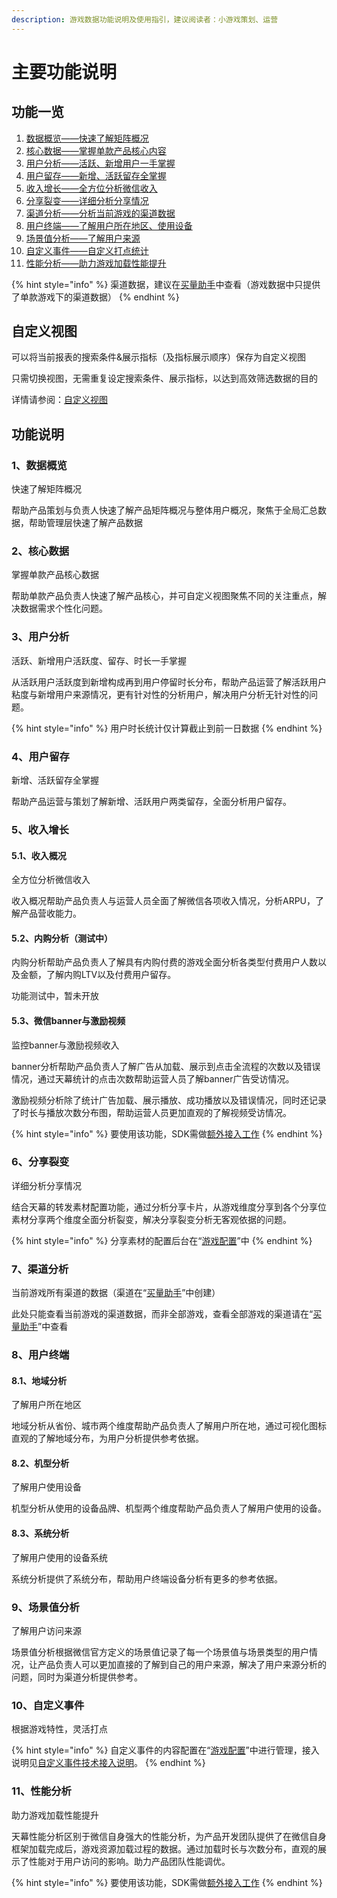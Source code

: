 ```yaml
---
description: 游戏数据功能说明及使用指引，建议阅读者：小游戏策划、运营
---
```


# 主要功能说明

## 功能一览

1. [数据概览——快速了解矩阵概况 ](main-features.md#1-shu-ju-gai-lan)
2. [核心数据——掌握单款产品核心内容](main-features.md#2-he-xin-shu-ju)
3. [用户分析——活跃、新增用户一手掌握 ](main-features.md#3-yong-hu-fen-xi)
4. [用户留存——新增、活跃留存全掌握 ](main-features.md#4-yong-hu-liu-cun)
5. [收入增长——全方位分析微信收入 ](main-features.md#5-shou-ru-zeng-chang)
6. [分享裂变——详细分析分享情况 ](main-features.md#6-fen-xiang-lie-bian)
7. [渠道分析——分析当前游戏的渠道数据](main-features.md#7-qu-dao-fen-xi)
8. [用户终端——了解用户所在地区、使用设备 ](main-features.md#8-yong-hu-zhong-duan)
9. [场景值分析——了解用户来源 ](main-features.md#9-chang-jing-zhi-fen-xi)
10. [自定义事件——自定义打点统计](main-features.md#10-zi-ding-yi-shi-jian)
11. [性能分析——助力游戏加载性能提升](main-features.md#11-xing-neng-fen-xi)

{% hint style="info" %}
渠道数据，建议在[买量助手](../channel/)中查看（游戏数据中只提供了单款游戏下的渠道数据）
{% endhint %}

## 自定义视图

可以将当前报表的搜索条件&展示指标（及指标展示顺序）保存为自定义视图

只需切换视图，无需重复设定搜索条件、展示指标，以达到高效筛选数据的目的

详情请参阅：[自定义视图](../general-function/customized-view.md)

## 功能说明

### 1、数据概览

快速了解矩阵概况 

帮助产品策划与负责人快速了解产品矩阵概况与整体用户概况，聚焦于全局汇总数据，帮助管理层快速了解产品数据

### 2、核心数据

掌握单款产品核心数据 

帮助单款产品负责人快速了解产品核心，并可自定义视图聚焦不同的关注重点，解决数据需求个性化问题。

### 3、用户分析

活跃、新增用户活跃度、留存、时长一手掌握 

从活跃用户活跃度到新增构成再到用户停留时长分布，帮助产品运营了解活跃用户粘度与新增用户来源情况，更有针对性的分析用户，解决用户分析无针对性的问题。

{% hint style="info" %}
用户时长统计仅计算截止到前一日数据
{% endhint %}

### 4、用户留存

新增、活跃留存全掌握 

帮助产品运营与策划了解新增、活跃用户两类留存，全面分析用户留存。

### 5、收入增长

#### 5.1、收入概况

全方位分析微信收入 

收入概况帮助产品负责人与运营人员全面了解微信各项收入情况，分析ARPU，了解产品营收能力。 

#### 5.2、内购分析（测试中）

内购分析帮助产品负责人了解具有内购付费的游戏全面分析各类型付费用户人数以及金额，了解内购LTV以及付费用户留存。

功能测试中，暂未开放

#### 5.3、微信banner与激励视频

监控banner与激励视频收入 

banner分析帮助产品负责人了解广告从加载、展示到点击全流程的次数以及错误情况，通过天幕统计的点击次数帮助运营人员了解banner广告受访情况。 

激励视频分析除了统计广告加载、展示播放、成功播放以及错误情况，同时还记录了时长与播放次数分布图，帮助运营人员更加直观的了解视频受访情况。

{% hint style="info" %}
要使用该功能，SDK需做[额外接入工作](dev-guide/#step-3-ke-xuan)
{% endhint %}

### 6、分享裂变

详细分析分享情况 

结合天幕的转发素材配置功能，通过分析分享卡片，从游戏维度分享到各个分享位素材分享两个维度全面分析裂变，解决分享裂变分析无客观依据的问题。

{% hint style="info" %}
分享素材的配置后台在“[游戏配置](../game-set/)”中
{% endhint %}

### 7、渠道分析

当前游戏所有渠道的数据（渠道在“[买量助手](../channel/)”中创建）

此处只能查看当前游戏的渠道数据，而非全部游戏，查看全部游戏的渠道请在“[买量助手](../channel/)”中查看

### 8、用户终端

#### 8.1、地域分析

了解用户所在地区 

地域分析从省份、城市两个维度帮助产品负责人了解用户所在地，通过可视化图标直观的了解地域分布，为用户分析提供参考依据。

#### 8.2、机型分析

了解用户使用设备 

机型分析从使用的设备品牌、机型两个维度帮助产品负责人了解用户使用的设备。 

#### **8.3、系统分析**

了解用户使用的设备系统

系统分析提供了系统分布，帮助用户终端设备分析有更多的参考依据。

### 9、场景值分析

了解用户访问来源

场景值分析根据微信官方定义的场景值记录了每一个场景值与场景类型的用户情况，让产品负责人可以更加直接的了解到自己的用户来源，解决了用户来源分析的问题，同时为渠道分析提供参考。

### 10、自定义事件

根据游戏特性，灵活打点

{% hint style="info" %}
自定义事件的内容配置在“[游戏配置](../game-set/)”中进行管理，接入说明见[自定义事件技术接入说明](https://doc.skysriver.com/game-set/dev-guide/diy-event)。
{% endhint %}

### 11、性能分析

助力游戏加载性能提升 

天幕性能分析区别于微信自身强大的性能分析，为产品开发团队提供了在微信自身框架加载完成后，游戏资源加载过程的数据。通过加载时长与次数分布，直观的展示了性能对于用户访问的影响。助力产品团队性能调优。

{% hint style="info" %}
要使用该功能，SDK需做[额外接入工作](dev-guide/#step-3-ke-xuan)
{% endhint %}





